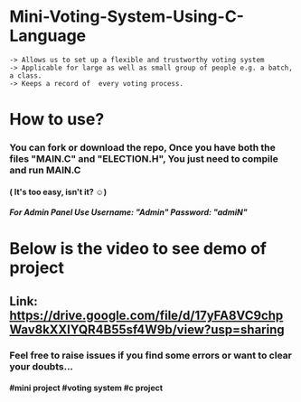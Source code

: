 # Mini-Voting-System-Using-C-Language

    -> Allows us to set up a flexible and trustworthy voting system
    -> Applicable for large as well as small group of people e.g. a batch, a class.
    -> Keeps a record of  every voting process.

# How to use?
### You can fork or download the repo, Once you have both the files "MAIN.C" and "ELECTION.H", You just need to compile and run MAIN.C
#### ( It's too easy, isn't it? ☺)
##### For Admin Panel Use Username: "Admin" Password: "admiN"

# Below is the video to see demo of project
## Link: https://drive.google.com/file/d/17yFA8VC9chpWav8kXXIYQR4B55sf4W9b/view?usp=sharing

### Feel free to raise issues if you find some errors or want to clear your doubts...

#### #mini project #voting system #c project